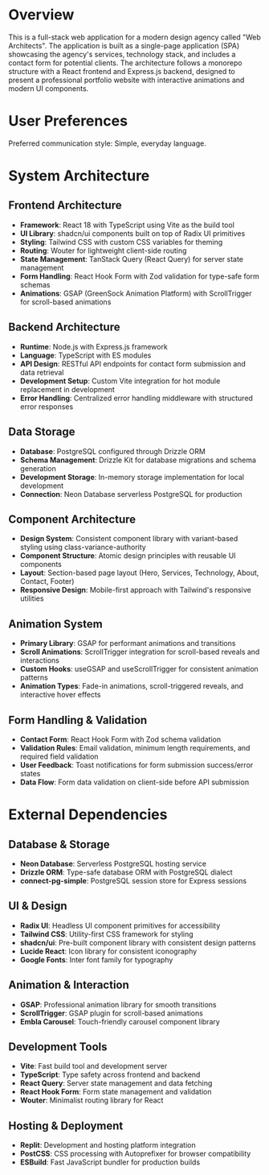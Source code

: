 # Overview

This is a full-stack web application for a modern design agency called "Web Architects". The application is built as a single-page application (SPA) showcasing the agency's services, technology stack, and includes a contact form for potential clients. The architecture follows a monorepo structure with a React frontend and Express.js backend, designed to present a professional portfolio website with interactive animations and modern UI components.

# User Preferences

Preferred communication style: Simple, everyday language.

# System Architecture

## Frontend Architecture
- **Framework**: React 18 with TypeScript using Vite as the build tool
- **UI Library**: shadcn/ui components built on top of Radix UI primitives
- **Styling**: Tailwind CSS with custom CSS variables for theming
- **Routing**: Wouter for lightweight client-side routing
- **State Management**: TanStack Query (React Query) for server state management
- **Form Handling**: React Hook Form with Zod validation for type-safe form schemas
- **Animations**: GSAP (GreenSock Animation Platform) with ScrollTrigger for scroll-based animations

## Backend Architecture
- **Runtime**: Node.js with Express.js framework
- **Language**: TypeScript with ES modules
- **API Design**: RESTful API endpoints for contact form submission and data retrieval
- **Development Setup**: Custom Vite integration for hot module replacement in development
- **Error Handling**: Centralized error handling middleware with structured error responses

## Data Storage
- **Database**: PostgreSQL configured through Drizzle ORM
- **Schema Management**: Drizzle Kit for database migrations and schema generation
- **Development Storage**: In-memory storage implementation for local development
- **Connection**: Neon Database serverless PostgreSQL for production

## Component Architecture
- **Design System**: Consistent component library with variant-based styling using class-variance-authority
- **Component Structure**: Atomic design principles with reusable UI components
- **Layout**: Section-based page layout (Hero, Services, Technology, About, Contact, Footer)
- **Responsive Design**: Mobile-first approach with Tailwind's responsive utilities

## Animation System
- **Primary Library**: GSAP for performant animations and transitions
- **Scroll Animations**: ScrollTrigger integration for scroll-based reveals and interactions
- **Custom Hooks**: useGSAP and useScrollTrigger for consistent animation patterns
- **Animation Types**: Fade-in animations, scroll-triggered reveals, and interactive hover effects

## Form Handling & Validation
- **Contact Form**: React Hook Form with Zod schema validation
- **Validation Rules**: Email validation, minimum length requirements, and required field validation
- **User Feedback**: Toast notifications for form submission success/error states
- **Data Flow**: Form data validation on client-side before API submission

# External Dependencies

## Database & Storage
- **Neon Database**: Serverless PostgreSQL hosting service
- **Drizzle ORM**: Type-safe database ORM with PostgreSQL dialect
- **connect-pg-simple**: PostgreSQL session store for Express sessions

## UI & Design
- **Radix UI**: Headless UI component primitives for accessibility
- **Tailwind CSS**: Utility-first CSS framework for styling
- **shadcn/ui**: Pre-built component library with consistent design patterns
- **Lucide React**: Icon library for consistent iconography
- **Google Fonts**: Inter font family for typography

## Animation & Interaction
- **GSAP**: Professional animation library for smooth transitions
- **ScrollTrigger**: GSAP plugin for scroll-based animations
- **Embla Carousel**: Touch-friendly carousel component library

## Development Tools
- **Vite**: Fast build tool and development server
- **TypeScript**: Type safety across frontend and backend
- **React Query**: Server state management and data fetching
- **React Hook Form**: Form state management and validation
- **Wouter**: Minimalist routing library for React

## Hosting & Deployment
- **Replit**: Development and hosting platform integration
- **PostCSS**: CSS processing with Autoprefixer for browser compatibility
- **ESBuild**: Fast JavaScript bundler for production builds
